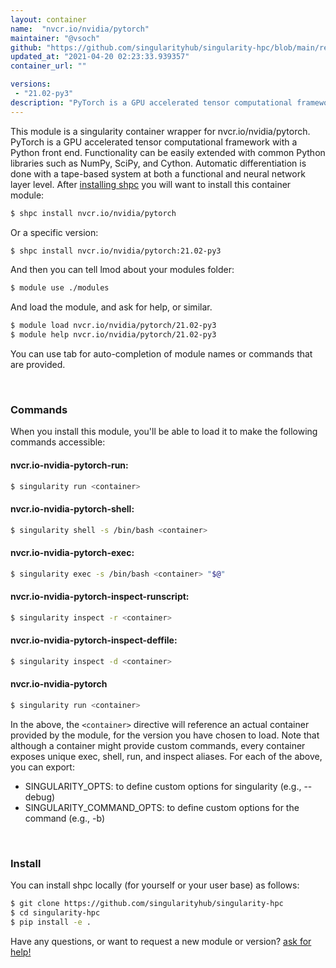 ```yaml
---
layout: container
name:  "nvcr.io/nvidia/pytorch"
maintainer: "@vsoch"
github: "https://github.com/singularityhub/singularity-hpc/blob/main/registry/nvcr.io/nvidia/pytorch/container.yaml"
updated_at: "2021-04-20 02:23:33.939357"
container_url: ""

versions:
 - "21.02-py3"
description: "PyTorch is a GPU accelerated tensor computational framework with a Python front end. Functionality can be easily extended with common Python libraries such as NumPy, SciPy, and Cython. Automatic differentiation is done with a tape-based system at both a functional and neural network layer level."
---
```


This module is a singularity container wrapper for nvcr.io/nvidia/pytorch.
PyTorch is a GPU accelerated tensor computational framework with a Python front end. Functionality can be easily extended with common Python libraries such as NumPy, SciPy, and Cython. Automatic differentiation is done with a tape-based system at both a functional and neural network layer level.
After [installing shpc](#install) you will want to install this container module:

```bash
$ shpc install nvcr.io/nvidia/pytorch
```

Or a specific version:

```bash
$ shpc install nvcr.io/nvidia/pytorch:21.02-py3
```

And then you can tell lmod about your modules folder:

```bash
$ module use ./modules
```

And load the module, and ask for help, or similar.

```bash
$ module load nvcr.io/nvidia/pytorch/21.02-py3
$ module help nvcr.io/nvidia/pytorch/21.02-py3
```

You can use tab for auto-completion of module names or commands that are provided.

<br>

### Commands

When you install this module, you'll be able to load it to make the following commands accessible:

#### nvcr.io-nvidia-pytorch-run:

```bash
$ singularity run <container>
```

#### nvcr.io-nvidia-pytorch-shell:

```bash
$ singularity shell -s /bin/bash <container>
```

#### nvcr.io-nvidia-pytorch-exec:

```bash
$ singularity exec -s /bin/bash <container> "$@"
```

#### nvcr.io-nvidia-pytorch-inspect-runscript:

```bash
$ singularity inspect -r <container>
```

#### nvcr.io-nvidia-pytorch-inspect-deffile:

```bash
$ singularity inspect -d <container>
```



#### nvcr.io-nvidia-pytorch

```bash
$ singularity run <container>
```


In the above, the `<container>` directive will reference an actual container provided
by the module, for the version you have chosen to load. Note that although a container
might provide custom commands, every container exposes unique exec, shell, run, and
inspect aliases. For each of the above, you can export:

 - SINGULARITY_OPTS: to define custom options for singularity (e.g., --debug)
 - SINGULARITY_COMMAND_OPTS: to define custom options for the command (e.g., -b)

<br>
  
### Install

You can install shpc locally (for yourself or your user base) as follows:

```bash
$ git clone https://github.com/singularityhub/singularity-hpc
$ cd singularity-hpc
$ pip install -e .
```

Have any questions, or want to request a new module or version? [ask for help!](https://github.com/singularityhub/singularity-hpc/issues)